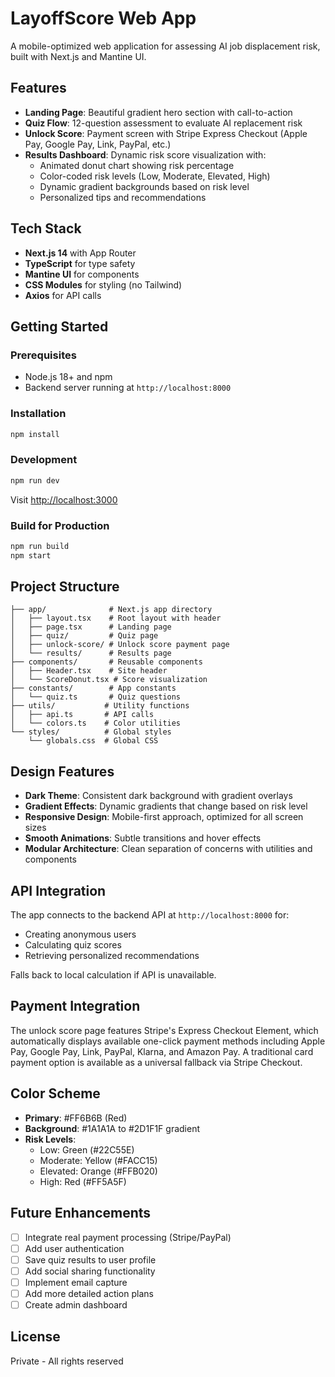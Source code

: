 # LayoffScore Web App

A mobile-optimized web application for assessing AI job displacement risk, built with Next.js and Mantine UI.

## Features

- **Landing Page**: Beautiful gradient hero section with call-to-action
- **Quiz Flow**: 12-question assessment to evaluate AI replacement risk
- **Unlock Score**: Payment screen with Stripe Express Checkout (Apple Pay, Google Pay, Link, PayPal, etc.)
- **Results Dashboard**: Dynamic risk score visualization with:
  - Animated donut chart showing risk percentage
  - Color-coded risk levels (Low, Moderate, Elevated, High)
  - Dynamic gradient backgrounds based on risk level
  - Personalized tips and recommendations

## Tech Stack

- **Next.js 14** with App Router
- **TypeScript** for type safety
- **Mantine UI** for components
- **CSS Modules** for styling (no Tailwind)
- **Axios** for API calls

## Getting Started

### Prerequisites

- Node.js 18+ and npm
- Backend server running at `http://localhost:8000`

### Installation

```bash
npm install
```

### Development

```bash
npm run dev
```

Visit [http://localhost:3000](http://localhost:3000)

### Build for Production

```bash
npm run build
npm start
```

## Project Structure

```
├── app/              # Next.js app directory
│   ├── layout.tsx    # Root layout with header
│   ├── page.tsx      # Landing page
│   ├── quiz/         # Quiz page
│   ├── unlock-score/ # Unlock score payment page
│   └── results/      # Results page
├── components/       # Reusable components
│   ├── Header.tsx    # Site header
│   └── ScoreDonut.tsx # Score visualization
├── constants/        # App constants
│   └── quiz.ts       # Quiz questions
├── utils/           # Utility functions
│   ├── api.ts       # API calls
│   └── colors.ts    # Color utilities
└── styles/          # Global styles
    └── globals.css  # Global CSS
```

## Design Features

- **Dark Theme**: Consistent dark background with gradient overlays
- **Gradient Effects**: Dynamic gradients that change based on risk level
- **Responsive Design**: Mobile-first approach, optimized for all screen sizes
- **Smooth Animations**: Subtle transitions and hover effects
- **Modular Architecture**: Clean separation of concerns with utilities and components

## API Integration

The app connects to the backend API at `http://localhost:8000` for:

- Creating anonymous users
- Calculating quiz scores
- Retrieving personalized recommendations

Falls back to local calculation if API is unavailable.

## Payment Integration

The unlock score page features Stripe's Express Checkout Element, which automatically displays available one-click payment methods including Apple Pay, Google Pay, Link, PayPal, Klarna, and Amazon Pay. A traditional card payment option is available as a universal fallback via Stripe Checkout.

## Color Scheme

- **Primary**: #FF6B6B (Red)
- **Background**: #1A1A1A to #2D1F1F gradient
- **Risk Levels**:
  - Low: Green (#22C55E)
  - Moderate: Yellow (#FACC15)
  - Elevated: Orange (#FFB020)
  - High: Red (#FF5A5F)

## Future Enhancements

- [ ] Integrate real payment processing (Stripe/PayPal)
- [ ] Add user authentication
- [ ] Save quiz results to user profile
- [ ] Add social sharing functionality
- [ ] Implement email capture
- [ ] Add more detailed action plans
- [ ] Create admin dashboard

## License

Private - All rights reserved
